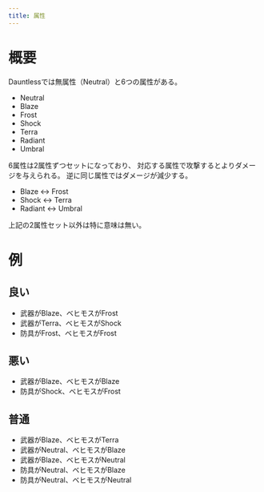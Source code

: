 ```yaml
---
title: 属性
---
```


# 概要
Dauntlessでは無属性（Neutral）と6つの属性がある。

- Neutral
- Blaze
- Frost
- Shock
- Terra
- Radiant
- Umbral

6属性は2属性ずつセットになっており、
対応する属性で攻撃するとよりダメージを与えられる。
逆に同じ属性ではダメージが減少する。

- Blaze <-> Frost
- Shock <-> Terra
- Radiant <-> Umbral

上記の2属性セット以外は特に意味は無い。

# 例
## 良い
- 武器がBlaze、ベヒモスがFrost
- 武器がTerra、ベヒモスがShock
- 防具がFrost、ベヒモスがFrost

## 悪い
- 武器がBlaze、ベヒモスがBlaze
- 防具がShock、ベヒモスがFrost

## 普通
- 武器がBlaze、ベヒモスがTerra
- 武器がNeutral、ベヒモスがBlaze
- 武器がBlaze、ベヒモスがNeutral
- 防具がNeutral、ベヒモスがBlaze
- 防具がNeutral、ベヒモスがNeutral
